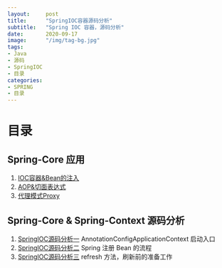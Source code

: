 ```yaml
---
layout:     post 
title:      "SpringIOC容器源码分析"
subtitle:   "Spring IOC 容器，源码分析"
date:       2020-09-17
image:      "/img/tag-bg.jpg"
tags:
- Java
- 源码
- SpringIOC
- 目录
categories:
- SPRING
- 目录
---
```


# 目录

## Spring-Core 应用

1. [IOC容器&Bean的注入](/post/spring/springioc/springioc01)
2. [AOP&切面表达式](/post/spring/springioc/springioc02)
3. [代理模式Proxy](/post/spring/springioc/springioc03)

## Spring-Core & Spring-Context 源码分析

1. [SpringIOC源码分析一](/post/spring/springioc/springioc04) AnnotationConfigApplicationContext 启动入口
2. [SpringIOC源码分析二](/post/spring/springioc/springioc05) Spring 注册 Bean 的流程
3. [SpringIOC源码分析三](/post/spring/springioc/springioc06) refresh 方法，刷新前的准备工作














